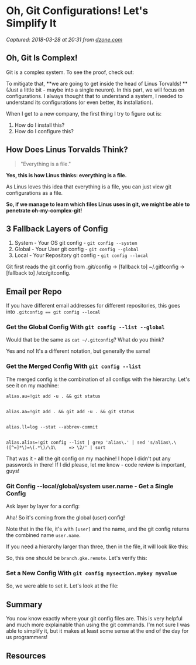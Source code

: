 # Oh, Git Configurations! Let's Simplify It

_Captured: 2018-03-28 at 20:31 from [dzone.com](https://dzone.com/articles/oh-git-configurations-lets-simplify?edition=369206&utm_source=Daily%20Digest&utm_medium=email&utm_campaign=Daily%20Digest%202018-03-28)_

## Oh, Git Is Complex!

Git is a complex system. To see the proof, check out:

To mitigate that, **we are going to get inside the head of Linus Torvalds! **(Just a little bit - maybe into a single neuron). In this part, we will focus on configurations. I always thought that to understand a system, I needed to understand its configurations (or even better, its installation).

When I get to a new company, the first thing I try to figure out is:

  1. How do I install this?
  2. How do I configure this?

## How Does Linus Torvalds Think?

> "Everything is a file."

**Yes, this is how Linus thinks: everything is a file.**

As Linus loves this idea that everything is a file, you can just view git configurations as a file.

**So, if we manage to learn which files Linus uses in git, we might be able to penetrate oh-my-complex-git!**

## 3 Fallback Layers of Config

  1. System - Your OS git config - `git config --system`
  2. Global - Your User git config - `git config --global`
  3. Local - Your Repository git config - `git config --local`

Git first reads the git config from .git/config -> [fallback to] ~/.gitfconfig -> [fallback to] /etc/gitconfig.

## Email per Repo

If you have different email addresses for different repositories, this goes into `.gitconfig == git config --local`

### **Get the Global Config With `git config --list --global`**

Would that be the same as `cat ~/.gitconfig`? What do you think?

Yes and no! It's a different notation, but generally the same!

### **Get the Merged Config With `git config --list`**

The merged config is the combination of all configs with the hierarchy. Let's see it on my machine:
    
    
    alias.au=!git add -u . && git status
    
    
    alias.aa=!git add . && git add -u . && git status
    
    
    alias.ll=log --stat --abbrev-commit
    
    
    alias.alias=!git config --list | grep 'alias\.' | sed 's/alias\.\([^=]*\)=\(.*\)/\1\     => \2/' | sort

That was it - **all** the git config on my machine! I hope I didn't put any passwords in there! If I did please, let me know - code review is important, guys!

### Git Config --local/global/system user.name - Get a Single Config

Ask layer by layer for a config:

Aha! So it's coming from the global (user) config!

Note that in the file, it's with `[user]` and the name, and the git config returns the combined name `user.name`.

If you need a hierarchy larger than three, then in the file, it will look like this:

So, this one should be `branch.gke.remote`. Let's verify this:

### Set a New Config With `git config mysection.mykey myvalue`

So, we were able to set it. Let's look at the file:

## Summary

You now know exactly where your git config files are. This is very helpful and much more explainable than using the git commands. I'm not sure I was able to simplify it, but it makes at least some sense at the end of the day for us programmers!

## Resources
